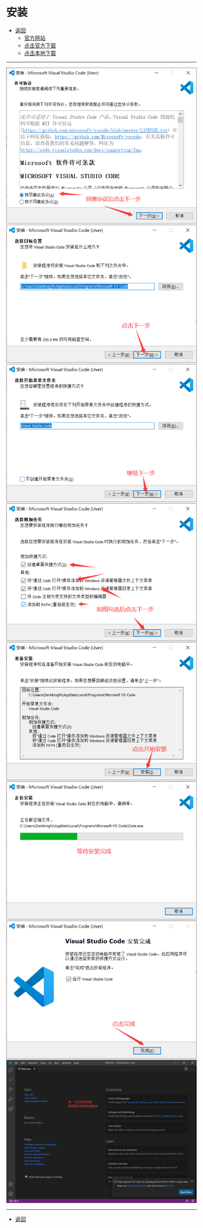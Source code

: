 # 安装

- [返回](./README.md)
  - [官方网站](https://code.visualstudio.com/)
  - [点击官方下载](https://aka.ms/win32-x64-user-stable)
  - [点击本地下载](https://media.huhuiyu.top/download/VSCodeUserSetup-x64-1.74.2.exe)

---

<link rel="stylesheet" href="https://huhuiyu.top/css/github.css">
<section class="img-flex-box" >
  <img  src="../../images/webfront/vscode-install/vscode-install002.png" alt="">
  <img  src="../../images/webfront/vscode-install/vscode-install003.png" alt="">
  <img  src="../../images/webfront/vscode-install/vscode-install004.png" alt="">
  <img  src="../../images/webfront/vscode-install/vscode-install005.png" alt="">
  <img  src="../../images/webfront/vscode-install/vscode-install006.png" alt="">
  <img  src="../../images/webfront/vscode-install/vscode-install007.png" alt="">
  <img  src="../../images/webfront/vscode-install/vscode-install008.png" alt="">
  <img  src="../../images/webfront/vscode-install/vscode-install009.png" alt="">
</section>

---

- [返回](./README.md)

